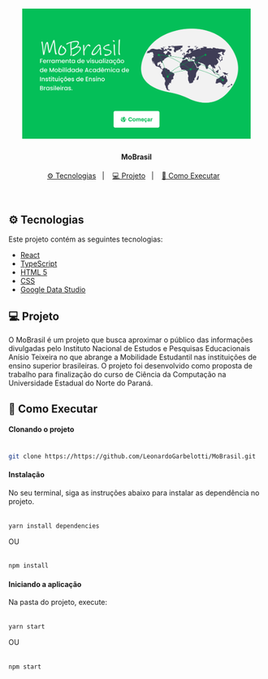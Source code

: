 <h1 align="center">
    <img alt="Página Inicial" src="./home_mobrasil.png" width="450px" />
</h1>

<h4 align="center">
  MoBrasil
</h4>

<p align="center">
  <a href="#rocket-tecnologias"> ⚙️ Tecnologias</a>&nbsp;&nbsp;&nbsp;|&nbsp;&nbsp;&nbsp;
  <a href="#-projeto">💻 Projeto</a>&nbsp;&nbsp;&nbsp;|&nbsp;&nbsp;&nbsp;
  <a href="#-como-executar">🔖 Como Executar</a>&nbsp;&nbsp;&nbsp;
</p>

<br>

## ⚙️ Tecnologias

Este projeto contém as seguintes tecnologias:

- [React](https://reactjs.org)
- [TypeScript](https://www.typescriptlang.org/)
- [HTML 5](https://html5.org)
- [CSS](https://www.w3.org/Style/CSS/Overview.en.html)
- [Google Data Studio](https://datastudio.google.com/) 

## 💻 Projeto

O MoBrasil é um projeto que busca aproximar o público das informações divulgadas pelo Instituto Nacional de Estudos e Pesquisas Educacionais Anísio Teixeira no que abrange a Mobilidade Estudantil nas instituições de ensino superior brasileiras. O projeto foi desenvolvido como proposta de trabalho para finalização do curso de Ciência da Computação na Universidade Estadual do Norte do Paraná.

## 🔖 Como Executar

#### Clonando o projeto
```sh

git clone https://https://github.com/LeonardoGarbelotti/MoBrasil.git

```
#### Instalação
No seu terminal, siga as instruções abaixo para instalar as dependência no projeto.
```sh

yarn install dependencies

```

OU

```sh

npm install

```

#### Iniciando a aplicação
Na pasta do projeto, execute:
```sh

yarn start

```

OU

```sh

npm start

```
